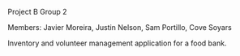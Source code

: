 Project B Group 2

Members: Javier Moreira, Justin Nelson, Sam Portillo, Cove Soyars

Inventory and volunteer management application for a food bank.
